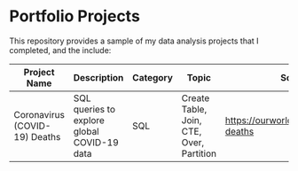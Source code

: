 # Portfolio Projects

This repository provides a sample of my data analysis projects that I completed, and the include:

Project Name  | Description   |  Category   |  Topic   |  Source
------------- | ------------- | ----------- | ----------|--------
Coronavirus (COVID-19) Deaths | SQL queries to explore global COVID-19 data | SQL | Create Table, Join, CTE, Over, Partition | https://ourworldindata.org/covid-deaths
